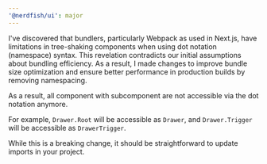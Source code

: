 ```yaml
---
'@nerdfish/ui': major
---
```


I've discovered that bundlers, particularly Webpack as used in Next.js, have limitations in tree-shaking components when using dot notation (namespace) syntax. This revelation contradicts our initial assumptions about bundling efficiency. As a result, I made changes to improve bundle size optimization and ensure better performance in production builds by removing namespacing.

As a result, all component with subcomponent are not accessible via the dot notation anymore.

For example, `Drawer.Root` will be accessible as `Drawer`, and `Drawer.Trigger` will be accessible as `DrawerTrigger`.

While this is a breaking change, it should be straightforward to update imports in your project.
